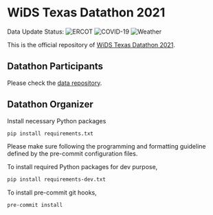 # WiDS Texas Datathon 2021

Data Update Status:
![ERCOT](https://github.com/WiDSTexas2021/hackathon/actions/workflows/update-ercot-hourly-load.yml/badge.svg)
![COVID-19](https://github.com/WiDSTexas2021/hackathon/actions/workflows/update-covid.yml/badge.svg)
![Weather](https://github.com/WiDSTexas2021/hackathon/actions/workflows/update-weather.yml/badge.svg)

This is the official repository of [WiDS Texas Datathon 2021](https://www.kaggle.com/c/wids-texas-datathon-2021).

## Datathon Participants

Please check the [data repository](./data).

## Datathon Organizer

Install necessary Python packages

```bash
pip install requirements.txt
```

Please make sure following the programming and formatting guideline defined by the pre-commit configuration files.

To install required Python packages for dev purpose,

```bash
pip install requirements-dev.txt
```

To install pre-commit git hooks,

```bash
pre-commit install
```
